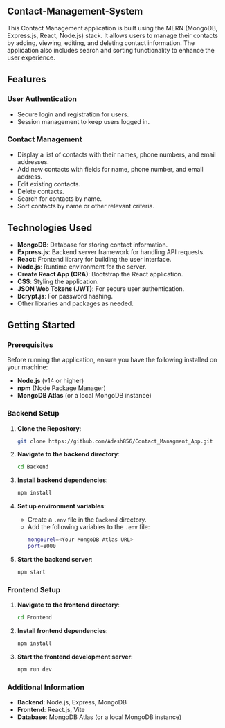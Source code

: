 ## Contact-Management-System

This Contact Management application is built using the MERN (MongoDB, Express.js, React, Node.js) stack. It allows users to manage their contacts by adding, viewing, editing, and deleting contact information. The application also includes search and sorting functionality to enhance the user experience.

## Features

### User Authentication
- Secure login and registration for users.
- Session management to keep users logged in.

### Contact Management
- Display a list of contacts with their names, phone numbers, and email addresses.
- Add new contacts with fields for name, phone number, and email address.
- Edit existing contacts.
- Delete contacts.
- Search for contacts by name.
- Sort contacts by name or other relevant criteria.

## Technologies Used
- **MongoDB**: Database for storing contact information.
- **Express.js**: Backend server framework for handling API requests.
- **React**: Frontend library for building the user interface.
- **Node.js**: Runtime environment for the server.
- **Create React App (CRA)**: Bootstrap the React application.
- **CSS**: Styling the application.
- **JSON Web Tokens (JWT)**: For secure user authentication.
- **Bcrypt.js**: For password hashing.
- Other libraries and packages as needed.

## Getting Started

### Prerequisites
Before running the application, ensure you have the following installed on your machine:
- **Node.js** (v14 or higher)
- **npm** (Node Package Manager)
- **MongoDB Atlas** (or a local MongoDB instance)

### Backend Setup

1. **Clone the Repository**:
    ```bash
    git clone https://github.com/Adesh856/Contact_Managment_App.git
    ```
   
2. **Navigate to the backend directory**:
    ```bash
    cd Backend
    ```

3. **Install backend dependencies**:
    ```bash
    npm install
    ```

4. **Set up environment variables**:
    - Create a `.env` file in the `Backend` directory.
    - Add the following variables to the `.env` file:
      ```bash
      mongourel=<Your MongoDB Atlas URL>
      port=8000
      ```

5. **Start the backend server**:
    ```bash
    npm start
    ```

### Frontend Setup

1. **Navigate to the frontend directory**:
    ```bash
    cd Frontend
    ```

2. **Install frontend dependencies**:
    ```bash
    npm install
    ```

3. **Start the frontend development server**:
    ```bash
    npm run dev
    ```
    
### Additional Information

- **Backend**: Node.js, Express, MongoDB
- **Frontend**: React.js, Vite
- **Database**: MongoDB Atlas (or a local MongoDB instance)



